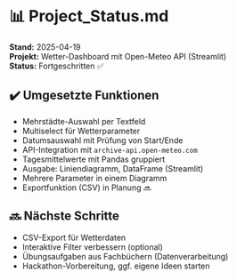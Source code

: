 
# 📊 Project_Status.md

**Stand:** 2025-04-19  
**Projekt:** Wetter-Dashboard mit Open-Meteo API (Streamlit)  
**Status:** Fortgeschritten ✅  

## ✔️ Umgesetzte Funktionen
- Mehrstädte-Auswahl per Textfeld
- Multiselect für Wetterparameter
- Datumsauswahl mit Prüfung von Start/Ende
- API-Integration mit `archive-api.open-meteo.com`
- Tagesmittelwerte mit Pandas gruppiert
- Ausgabe: Liniendiagramm, DataFrame (Streamlit)
- Mehrere Parameter in einem Diagramm
- Exportfunktion (CSV) in Planung 🔜

## 🔜 Nächste Schritte
- CSV-Export für Wetterdaten
- Interaktive Filter verbessern (optional)
- Übungsaufgaben aus Fachbüchern (Datenverarbeitung)
- Hackathon-Vorbereitung, ggf. eigene Ideen starten
